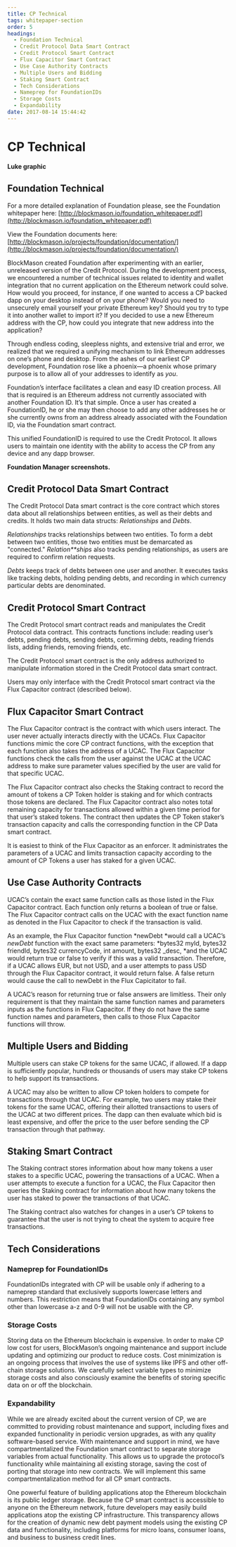 ```yaml
---
title: CP Technical
tags: whitepaper-section
order: 5
headings:
  - Foundation Technical
  - Credit Protocol Data Smart Contract
  - Credit Protocol Smart Contract
  - Flux Capacitor Smart Contract
  - Use Case Authority Contracts
  - Multiple Users and Bidding
  - Staking Smart Contract
  - Tech Considerations
  - Nameprep for FoundationIDs
  - Storage Costs
  - Expandability
date: 2017-08-14 15:44:42
---
```



# CP Technical

**Luke graphic**

## Foundation Technical

For a more detailed explanation of Foundation please, see the Foundation whitepaper here: [http://blockmason.io/foundation_whitepaper.pdf](http://blockmason.io/foundation_whitepaper.pdf)

View the Foundation documents here: [http://blockmason.io/projects/foundation/documentation/](http://blockmason.io/projects/foundation/documentation/)

BlockMason created Foundation after experimenting with an earlier, unreleased version of the Credit Protocol. During the development process, we encountered a number of technical issues related to identity and wallet integration that no current application on the Ethereum network could solve. How would you proceed, for instance, if one wanted to access a CP backed dapp on your desktop instead of on your phone? Would you need to unsecurely email yourself your private Ethereum key? Should you try to type it into another wallet to import it? If you decided to use a new Ethereum address with the CP, how could you integrate that new address into the application?

Through endless coding, sleepless nights, and extensive trial and error, we realized that we required a unifying mechanism to link Ethereum addresses on one’s phone and desktop. From the ashes of our earliest CP development, Foundation rose like a phoenix—a phoenix whose primary purpose is to allow all of your addresses to identify as *you*.

Foundation’s interface facilitates a clean and easy ID creation process. All that is required is an Ethereum address not currently associated with another Foundation ID. It’s that simple. Once a user has created a FoundationID, he or she may then choose to add any other addresses he or she currently owns from an address already associated with the Foundation ID, via the Foundation smart contract.

This unified FoundationID is required to use the Credit Protocol. It allows users to maintain one identity with the ability to access the CP from any device and any dapp browser.

**Foundation Manager screenshots.**

## Credit Protocol Data Smart Contract

The Credit Protocol Data smart contract is the core contract which stores data about all relationships between entities, as well as their debts and credits. It holds two main data structs:  *Relationships* and *Debts*.  

*Relationships* tracks relationships between two entities.  To form a debt between two entities, those two entities must be demarcated as "connected."  *Relation**ships* also tracks pending relationships, as users are required to confirm relation requests.

*Debts* keeps track of debts between one user and another.  It executes tasks like tracking debts, holding pending debts, and recording in which currency particular debts are denominated.

## Credit Protocol Smart Contract

The Credit Protocol smart contract reads and manipulates the Credit Protocol data contract. This contracts functions include: reading user’s debts, pending debts, sending debts, confirming debts, reading friends lists, adding friends, removing friends, etc.   

The Credit Protocol smart contract is the only address authorized to manipulate information stored in the Credit Protocol data smart contract.

Users may only interface with the Credit Protocol smart contract via the Flux Capacitor contract (described below).  

## Flux Capacitor Smart Contract

The Flux Capacitor contract is the contract with which users interact.  The user never actually interacts directly with the UCACs.  Flux Capacitor functions mimic the core CP contract functions, with the exception that each function also takes the address of a UCAC.  The Flux Capacitor functions check the calls from the user against the UCAC at the UCAC address to make sure parameter values specified by the user are valid for that specific UCAC.  

The Flux Capacitor contract also checks the Staking contract to record the amount of tokens a CP Token holder is staking and for which contracts those tokens are declared. The Flux Capacitor contract also notes total remaining capacity for transactions allowed within a given time period for that user’s staked tokens. The contract then updates the CP Token staker’s transaction capacity and calls the corresponding function in the CP Data smart contract.

It is easiest to think of the Flux Capacitor as an enforcer. It administrates the parameters of a UCAC and limits transaction capacity according to the amount of CP Tokens a user has staked for a given UCAC.

## Use Case Authority Contracts

UCAC’s contain the exact same function calls as those listed in the Flux Capacitor contract.  Each function only returns a boolean of true or false.  The Flux Capacitor contract calls on the UCAC with the exact function name as denoted in the Flux Capacitor to check if the transaction is valid.  

As an example, the Flux Capacitor function *newDebt *would call a UCAC’s *newDebt* function with the exact same parameters: *bytes32 myId, bytes32 friendId, bytes32 currencyCode, int amount, bytes32 _desc, *and the UCAC would return true or false to verify if this was a valid transaction. Therefore, if a UCAC allows EUR, but not USD, and a user attempts to pass USD through the Flux Capacitor contract, it would return false.  A false return would cause the call to newDebt in the Flux Capicitator to fail.  

A UCAC’s reason for returning true or false answers are limitless.  Their only requirement is that they maintain the same function names and parameters inputs as the functions in Flux Capacitor.  If they do not have the same function names and parameters, then calls to those Flux Capacitor functions will throw.  

## Multiple Users and Bidding

Multiple users can stake CP tokens for the same UCAC, if allowed.  If a dapp is sufficiently popular, hundreds or thousands of users may stake CP tokens to help support its transactions.

A UCAC may also be written to allow CP token holders to compete for transactions through that UCAC. For example, two users may stake their tokens for the same UCAC, offering their allotted transactions to users of the UCAC at two different prices. The dapp can then evaluate which bid is least expensive, and offer the price to the user before sending the CP transaction through that pathway.

## Staking Smart Contract

The Staking contract stores information about how many tokens a user stakes to a specific UCAC, powering the transactions of a UCAC.  When a user attempts to execute a function for a UCAC, the Flux Capacitor then queries the Staking contract for information about how many tokens the user has staked to power the transactions of that UCAC.

The Staking contract also watches for changes in a user’s CP tokens to guarantee that the user is not trying to cheat the system to acquire free transactions.

## **Tech Considerations**

### Nameprep for FoundationIDs

FoundationIDs integrated with CP will be usable only if adhering to a nameprep standard that exclusively supports lowercase letters and numbers. This restriction means that FoundationIDs containing any symbol other than lowercase a-z and 0-9 will not be usable with the CP.

### Storage Costs

Storing data on the Ethereum blockchain is expensive. In order to make CP low cost for users, BlockMason’s ongoing maintenance and support include updating and optimizing our product to reduce costs. Cost minimization is an ongoing process that involves the use of systems like IPFS and other off-chain storage solutions. We carefully select variable types to minimize storage costs and also consciously examine the benefits of storing specific data on or off the blockchain.

### Expandability

While we are already excited about the current version of CP, we are committed to providing robust maintenance and support, including fixes and expanded functionality in periodic version upgrades, as with any quality software-based service. With maintenance and support in mind, we have compartmentalized the Foundation smart contract to separate storage variables from actual functionality. This allows us to upgrade the protocol’s functionality while maintaining all existing storage, saving the cost of porting that storage into new contracts. We will implement this same compartmentalization method for all CP smart contracts.

One powerful feature of building applications atop the Ethereum blockchain is its public ledger storage. Because the CP smart contract is accessible to anyone on the Ethereum network, future developers may easily build applications atop the existing CP infrastructure. This transparency allows for the creation of dynamic new debt payment models using the existing CP data and functionality, including platforms for micro loans, consumer loans, and business to business credit lines.
